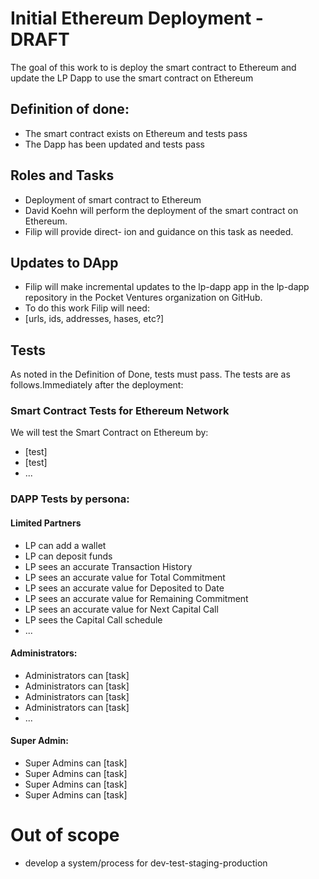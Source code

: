 # Initial Ethereum Deployment - DRAFT
The goal of this work to is deploy the smart contract to Ethereum and update the LP Dapp to use the smart contract on Ethereum

## Definition of done:
- The smart contract exists on Ethereum and tests pass
- The Dapp has been updated and tests pass
## Roles and Tasks
- Deployment of smart contract to Ethereum
- David Koehn will perform the deployment of the smart contract on Ethereum.
- Filip will provide direct- ion and guidance on this task as needed.
## Updates to DApp
- Filip will make incremental updates to the lp-dapp app in the lp-dapp repository in the Pocket Ventures organization on GitHub.
- To do this work Filip will need:
- [urls, ids, addresses, hases, etc?]
## Tests
As noted in the Definition of Done, tests must pass. The tests are as follows.Immediately after the deployment: 

### Smart Contract Tests for Ethereum Network
We will test the Smart Contract on Ethereum by:
- [test]   
- [test]  
- ...

### DAPP Tests by persona:
#### Limited Partners
- LP can add a wallet
- LP can deposit funds
- LP sees an accurate Transaction History
- LP sees an accurate value for Total Commitment
- LP sees an accurate value for Deposited to Date
- LP sees an accurate value for Remaining Commitment
- LP sees an accurate value for Next Capital Call
- LP sees the Capital Call schedule
- ...

#### Administrators:
- Administrators can [task]
- Administrators can [task]
- Administrators can [task]
- Administrators can [task]
- ...

#### Super Admin:
- Super Admins can [task]
- Super Admins can [task]
- Super Admins can [task]
- Super Admins can [task]

# Out of scope
- develop a system/process for dev-test-staging-production

